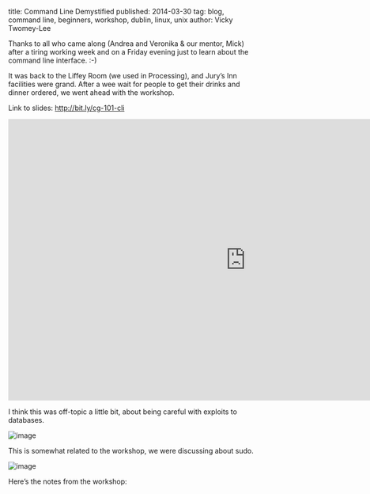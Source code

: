 title: Command Line Demystified
published: 2014-03-30
tag: blog, command line, beginners, workshop, dublin, linux, unix
author: Vicky Twomey-Lee

<p>Thanks to all who came along (Andrea and Veronika &amp; our mentor, Mick) after a tiring working week and on a Friday evening just to learn about the command line interface. :-)</p>
<p>It was back to the Liffey Room (we used in Processing), and Jury&#8217;s Inn facilities were grand. After a wee wait for people to get their drinks and dinner ordered, we went ahead with the workshop.</p>
<p>Link to slides: <a href="http://bit.ly/cg-101-cli">http://bit.ly/cg-101-cli</a></p>
<p><iframe frameborder="0" height="569" src="https://docs.google.com/presentation/d/1yQzAtLDkqBmos8MgVoGk6hn8aZpE_E1TUhDsR3nggVU/embed?start=false&amp;loop=false&amp;delayms=60000" width="960"></iframe></p>
<p>I think this was off-topic a little bit, about being careful with exploits to databases.</p>
<p><img alt="image" src="http://imgs.xkcd.com/comics/exploits_of_a_mom.png" title="xkcd - Exploits of a Mom"/></p>
<p>This is somewhat related to the workshop, we were discussing about sudo.</p>
<p><img alt="image" src="http://imgs.xkcd.com/comics/sandwich.png" title="xkcd - Sandwich"/></p>
<p>Here&#8217;s the notes from the workshop:</p>
<script src="https://hackpad.com/bq1rl8tYy2z.js" type="text/javascript"></script>
